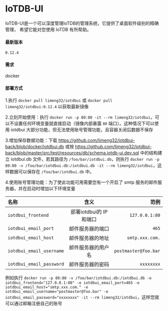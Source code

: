 # IoTDB-UI

IoTDB-UI是一个可以深度管理IoTDB的管理系统，它提供了桌面软件级别的精确管理， 希望它能对您使用 IoTDB 有所帮助。

#### 最新版本

`0.12.4`

#### 需求

docker

#### 部署方式

1.执行 `docker pull limeng32/iotdbui` 或 `docker pull limeng32/iotdbui:0.12.4` 以获取最新镜像

2.立刻开始使用：执行 `docker run -p 80:80 -it --rm limeng32/iotdbui`，可以不设置任何环境变量就直接启动（镜像内部暴露 `80` 端口）。这种情况下可以使用 iotdbui 大部分功能，但无法使用账号管理功能，且容器关闭后数据不保存

3.增加保存数据功能：下载 <a href="https://github.com/limeng32/iotdbui-back/blob/docker/iotdbui.db">https://github.com/limeng32/iotdbui-back/blob/docker/iotdbui.db</a> 或按 <a href="https://github.com/limeng32/iotdbui-back/blob/master/src/test/resources/db/schema.iotdb-ui.dev.sql">https://github.com/limeng32/iotdbui-back/blob/master/src/test/resources/db/schema.iotdb-ui.dev.sql</a> 中的结构建立 iotdbui.db 文件，若其路径为 `/foo/bar/iotdbui.db`，则执行 `docker run -p 80:80 -v /foo/bar/iotdbui.db:/iotdbui.db -it --rm limeng32/iotdbui`，这样数据可以保存在 `/foo/bar/iotdbui.db` 中。

4.使用账号管理功能：为了使此功能可用需要您有一个开启了 smtp 服务的邮件服务器，并在启动时增加以下环境变量

| 名称 | 含义  |  范例  |
|:--------|:-------:|-------:|
| `iotdbui_frontend` | 部署iotdbui的 IP和端口  | `127.0.0.1:80` |
| `iotdbui_email_port` | 邮件服务器的端口  | `465` |
| `iotdbui_email_host` | 邮件服务器的地址  | `smtp.xxx.com.` |
| `iotdbui_email_username` | 邮件服务器的用户名  | `postmaster@foo.bar` |
| `iotdbui_email_password` | 邮件服务器的密码  | `xxxxxxxx` |

例如执行 `docker run -p 80:80 -v /foo/bar/iotdbui.db:/iotdbui.db -e iotdbui_frontend="127.0.0.1:80" -e iotdbui_email_port=465 -e iotdbui_email_host="smtp.xxx.com." -e iotdbui_email_username="postmaster@foo.bar" -e iotdbui_email_password="xxxxxxxx" -it --rm limeng32/iotdbui`，这样您就可以通过邮箱注册自己的账号
